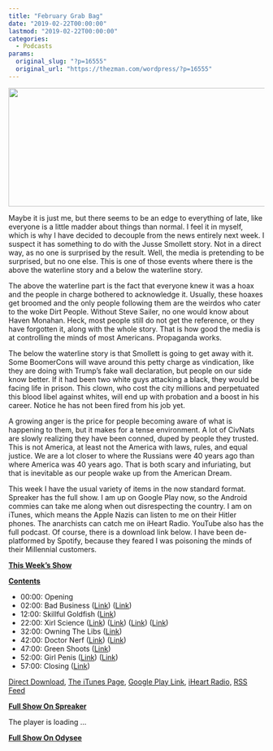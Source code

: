 ```yaml
---
title: "February Grab Bag"
date: "2019-02-22T00:00:00"
lastmod: "2019-02-22T00:00:00"
categories:
  - Podcasts
params:
  original_slug: "?p=16555"
  original_url: "https://thezman.com/wordpress/?p=16555"
---
```


[<img
src="http://thezman.com/wordpress/wp-content/uploads/2018/01/Power-Hour.png"
decoding="async" width="600" height="233" />](http://thezman.com/wordpress/wp-content/uploads/2018/01/Power-Hour.png)

Maybe it is just me, but there seems to be an edge to everything of
late, like everyone is a little madder about things than normal. I feel
it in myself, which is why I have decided to decouple from the news
entirely next week. I suspect it has something to do with the Jusse
Smollett story. Not in a direct way, as no one is surprised by the
result. Well, the media is pretending to be surprised, but no one
else. This is one of those events where there is the above the waterline
story and a below the waterline story.

The above the waterline part is the fact that everyone knew it was a
hoax and the people in charge bothered to acknowledge it. Usually, these
hoaxes get broomed and the only people following them are the weirdos
who cater to the woke Dirt People. Without Steve Sailer, no one would
know about Haven Monahan. Heck, most people still do not get the
reference, or they have forgotten it, along with the whole story. That
is how good the media is at controlling the minds of most Americans.
Propaganda works.

The below the waterline story is that Smollett is going to get away with
it. Some BoomerCons will wave around this petty charge as vindication,
like they are doing with Trump’s fake wall declaration, but people on
our side know better. If it had been two white guys attacking a black,
they would be facing life in prison. This clown, who cost the city
millions and perpetuated this blood libel against whites, will end up
with probation and a boost in his career. Notice he has not been fired
from his job yet.

A growing anger is the price for people becoming aware of what is
happening to them, but it makes for a tense environment. A lot of
CivNats are slowly realizing they have been conned, duped by people they
trusted. This is not America, at least not the America with laws, rules,
and equal justice. We are a lot closer to where the Russians were 40
years ago than where America was 40 years ago. That is both scary and
infuriating, but that is inevitable as our people wake up from the
American Dream.

This week I have the usual variety of items in the now standard format.
Spreaker has the full show. I am up on Google Play now, so the Android
commies can take me along when out disrespecting the country. I am on
iTunes, which means the Apple Nazis can listen to me on their Hitler
phones. The anarchists can catch me on iHeart Radio. YouTube also has
the full podcast. Of course, there is a download link below. I have been
de-platformed by Spotify, because they feared I was poisoning the minds
of their Millennial customers.

**<u>This Week’s Show</u>**

**<u>Contents</u>**

-   00:00: Opening
-   02:00: Bad Business (<a
    href="https://www.breitbart.com/politics/2019/02/15/nolte-alexandria-ocasio-cortezs-socialism-cost-new-yorkers-25000-amazon-jobs/"
    rel="noopener noreferrer" target="_blank">Link</a>)
    (<a href="https://en.wikipedia.org/wiki/Kelo_v._City_of_New_London"
    rel="noopener noreferrer" target="_blank">Link</a>)
-   12:00: Skillful Goldfish (<a
    href="https://www.nytimes.com/2019/01/21/opinion/ilhan-omar-israel-jews.html"
    rel="noopener noreferrer" target="_blank">Link</a>)
-   22:00: Xirl Science (<a
    href="https://www.tandfonline.com/doi/abs/10.1080/13642529.2018.1561809?journalCode=rrhi20"
    rel="noopener noreferrer" target="_blank">Link</a>) (<a
    href="https://www.tandfonline.com/doi/abs/10.1080/08164649.2014.998453?scroll=top&amp;needAccess=true&amp;journalCode=cafs20"
    rel="noopener noreferrer" target="_blank">Link</a>) (<a
    href="https://journals.sagepub.com/doi/abs/10.1177/1077800418819612?journalCode=qixa"
    rel="noopener noreferrer" target="_blank">Link</a>) (<a
    href="http://www.journals.ac.za/index.php/sajhe/article/viewFile/3161/1911"
    rel="noopener noreferrer" target="_blank">Link</a>)
-   32:00: Owning The Libs (<a
    href="https://pjmedia.com/rogerlsimon/proposing-ric-grenell-for-our-first-openly-gay-president/"
    rel="noopener noreferrer" target="_blank">Link</a>)
-   42:00: Doctor Nerf (<a
    href="https://www.washingtonpost.com/outlook/2019/02/19/emergency-powers-helped-hitlers-rise-germany-has-avoided-them-ever-since/"
    rel="noopener noreferrer" target="_blank">Link</a>)
    (<a href="https://www.youtube.com/watch?v=Qh8rpFTVBuM"
    rel="noopener noreferrer" target="_blank">Link</a>)
-   47:00: Green Shoots (<a
    href="https://www.theamericanconservative.com/articles/social-engineering-doesnt-work-blame-the-genes/"
    rel="noopener noreferrer" target="_blank">Link</a>)
-   52:00: Girl Penis (<a
    href="https://www.pinknews.co.uk/2019/02/19/pose-indya-moore-trans-penises-biologically-female/"
    rel="noopener noreferrer" target="_blank">Link</a>) (<a
    href="https://medium.com/@jsmp/orchestrating-false-beliefs-about-gender-discrimination-a25a48e1d02"
    rel="noopener noreferrer" target="_blank">Link</a>)
-   57:00: Closing
    (<a href="https://www.youtube.com/watch?v=qTrUwO6xOEI"
    rel="noopener noreferrer" target="_blank">Link</a>)

<a href="https://api.spreaker.com/v2/episodes/17112007/download.mp3"
rel="noopener noreferrer" target="_blank">Direct Download</a>, <a
href="https://itunes.apple.com/us/podcast/the-z-blog-power-hour/id1262799640?mt=2"
rel="noopener noreferrer" target="_blank">The iTunes Page</a>, <a
href="https://playmusic.app.goo.gl/?ibi=com.google.PlayMusic&amp;isi=691797987&amp;ius=googleplaymusic&amp;link=https://play.google.com/music/m/Ign2aae4ofqi7ih4zik5ipqtv3y?t%3DThe_Z_Blog_Power_Hour%26pcampaignid%3DMKT-na-all-co-pr-mu-pod-16"
rel="noopener noreferrer" target="_blank">Google Play Link</a>, <a href="https://www.iheart.com/podcast/the-z-blog-power-hour-29246491/"
rel="noopener noreferrer" target="_blank">iHeart Radio,</a>
<a href="https://www.spreaker.com/show/2589657/episodes/feed"
rel="noopener noreferrer" target="_blank">RSS Feed</a>

**<u>Full Show On Spreaker</u>**

The player is loading ...

<span class="widget_spinner dark"></span>

**<u>Full Show On Odysee</u>**
